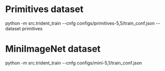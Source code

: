 # Primitives dataset
python -m src.trident_train --cnfg configs/primitives-5,5/train_conf.json --dataset primitives

# MiniImageNet dataset
python -m src.trident_train --cnfg configs/mini-5,1/train_conf.json
